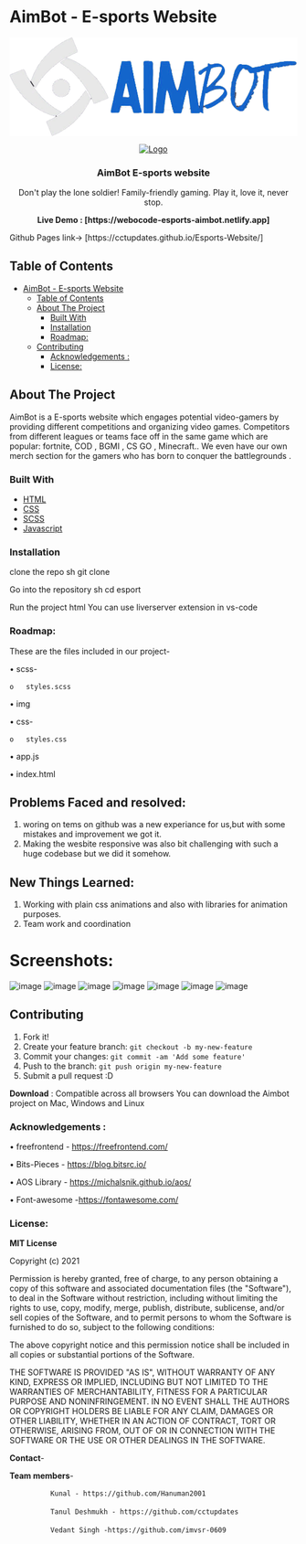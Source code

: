 # AimBot - E-sports Website
<!-- PROJECT LOGO -->
<img align='center' src="./img/logo.png"/>
<br />
<p align="center">
  <a href="">
    <img src="https://images.unsplash.com/photo-1542751371-adc38448a05e?ixid=MnwxMjA3fDB8MHxzZWFyY2h8MXx8ZXNwb3J0c3xlbnwwfHwwfHw%3D&ixlib=rb-1.2.1&auto=format&fit=crop&w=800&q=60" alt="Logo" width="80" height="80">
  </a>

  <h3 align="center">AimBot E-sports website</h3>

  <p align="center">
    Don't play the lone soldier! Family-friendly gaming. Play it, love it, never stop.
    <br />

  </p>
</p>

<p align='center'><b>Live Demo : <a>[https://webocode-esports-aimbot.netlify.app] </a> </b></p>
Github Pages link-> [https://cctupdates.github.io/Esports-Website/]


<!-- TABLE OF CONTENTS -->
## Table of Contents

- [AimBot - E-sports Website](#aimbot---e-sports-website)
  - [Table of Contents](#table-of-contents)
  - [About The Project](#about-the-project)
    - [Built With](#built-with)
    - [Installation](#installation)
    - [Roadmap:](#roadmap)
  - [Contributing](#contributing)
    - [Acknowledgements :](#acknowledgements-)
    - [License:](#license)



<!-- ABOUT THE PROJECT -->
## About The Project

AimBot is a E-sports website which engages potential video-gamers by providing different competitions and organizing video games.
Competitors from different leagues or teams face off in the same game which are popular:
fortnite, COD , BGMI , CS GO , Minecraft..
We even have our own merch section for the gamers who has born to conquer the battlegrounds .

### Built With

* [HTML](https://www.w3schools.com/html/)
* [CSS](https://www.w3schools.com/css/)
* [SCSS](https://www.w3schools.com/scss/)
* [Javascript](https://developer.mozilla.org/en-US/docs/Web/JavaScript)


### Installation

clone the repo
sh
git clone 

Go into the repository
sh
cd esport


Run the project
html
You can use liverserver extension in vs-code





 
 ### Roadmap:

These are the files included in our project-

•	scss-

    o	styles.scss

•	img

•	css- 

	o	styles.css



•	app.js

•	index.html


## Problems Faced and resolved:
1. woring on tems on github was a new experiance for us,but with some mistakes and improvement we got it.
2. Making the wesbite responsive was also bit challenging with such a huge codebase but we did it somehow.

## New Things Learned:
1. Working with plain css animations and also with libraries for animation purposes.
2. Team work and coordination

# Screenshots:
![image](https://user-images.githubusercontent.com/50107470/123552315-37b97f00-d793-11eb-8e09-2fb6fad0984c.png)
![image](https://user-images.githubusercontent.com/50107470/123552323-41db7d80-d793-11eb-9929-cca9bd87d85f.png)
![image](https://user-images.githubusercontent.com/50107470/123552338-4d2ea900-d793-11eb-8b85-38a982675097.png)
![image](https://user-images.githubusercontent.com/50107470/123552330-4869f500-d793-11eb-819b-e1ed4bd77c87.png)
![image](https://user-images.githubusercontent.com/50107470/123552341-50299980-d793-11eb-95b9-c54c661b5f64.png)
![image](https://user-images.githubusercontent.com/50107470/123552360-60da0f80-d793-11eb-958b-3d4b3730c785.png)
![image](https://user-images.githubusercontent.com/50107470/123552319-3d16c980-d793-11eb-9b14-516c57234cd8.png)



## Contributing
1. Fork it!
2. Create your feature branch: `git checkout -b my-new-feature`
3. Commit your changes: `git commit -am 'Add some feature'`
4. Push to the branch: `git push origin my-new-feature`
5. Submit a pull request :D

**Download** :
Compatible across all browsers
You can download the Aimbot project on Mac, Windows and Linux

### Acknowledgements :

•	freefrontend - https://freefrontend.com/

•	Bits-Pieces - https://blog.bitsrc.io/

•	AOS Library - https://michalsnik.github.io/aos/

•	Font-awesome -https://fontawesome.com/




### License:

**MIT License**

Copyright (c) 2021

Permission is hereby granted, free of charge, to any person obtaining a copy
of this software and associated documentation files (the "Software"), to deal
in the Software without restriction, including without limiting the rights
to use, copy, modify, merge, publish, distribute, sublicense, and/or sell
copies of the Software, and to permit persons to whom the Software is
furnished to do so, subject to the following conditions:

The above copyright notice and this permission notice shall be included in all
copies or substantial portions of the Software.

THE SOFTWARE IS PROVIDED "AS IS", WITHOUT WARRANTY OF ANY KIND, EXPRESS OR
IMPLIED, INCLUDING BUT NOT LIMITED TO THE WARRANTIES OF MERCHANTABILITY,
FITNESS FOR A PARTICULAR PURPOSE AND NONINFRINGEMENT. IN NO EVENT SHALL THE
AUTHORS OR COPYRIGHT HOLDERS BE LIABLE FOR ANY CLAIM, DAMAGES OR OTHER
LIABILITY, WHETHER IN AN ACTION OF CONTRACT, TORT OR OTHERWISE, ARISING FROM,
OUT OF OR IN CONNECTION WITH THE SOFTWARE OR THE USE OR OTHER DEALINGS IN THE
SOFTWARE.

**Contact**-

**Team members**- 

			  
              Kunal - https://github.com/Hanuman2001
              
              Tanul Deshmukh - https://github.com/cctupdates

	          Vedant Singh -https://github.com/imvsr-0609
